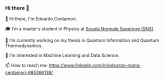 ### Hi there 👋

👋 Hi there, I'm Edoardo Centamori.

🎓 I’m a master's student in Physics at [Scuola Normale Superiore (SNS)](https://www.sns.it/en).

🔭 I’m currently working on my thesis in Quantum Information and Quantum Thermodynamics.

👀 I’m interested in Machine Learning and Data Science.

📫 How to reach me: https://www.linkedin.com/in/edoardo-maria-centamori-985366138/

<!--
**edoardocentamori/edoardocentamori** is a ✨ _special_ ✨ repository because its `README.md` (this file) appears on your GitHub profile.
-->
